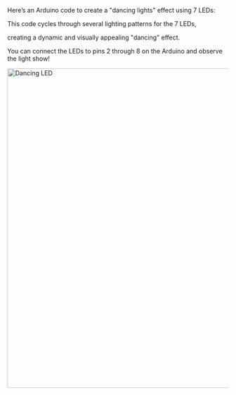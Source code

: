 Here’s an Arduino code to create a "dancing lights" effect using 7 LEDs:

This code cycles through several lighting patterns for the 7 LEDs, 

creating a dynamic and visually appealing "dancing" effect.

You can connect the LEDs to pins 2 through 8 on the Arduino and observe the light show!




<img width="726" alt="Dancing LED" src="https://github.com/user-attachments/assets/8d67a752-2dbc-4fa3-a2e7-bfb4a2643b79" />
